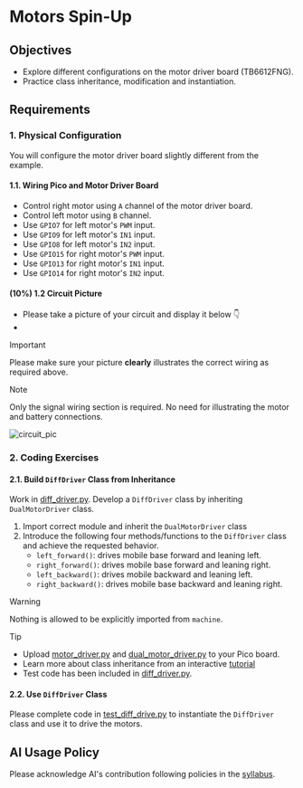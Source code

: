 # Motors Spin-Up

## Objectives
- Explore different configurations on the motor driver board (TB6612FNG).
- Practice class inheritance, modification and instantiation.


## Requirements

### 1. Physical Configuration
You will configure the motor driver board slightly different from the example.

#### 1.1. Wiring Pico and Motor Driver Board
- Control right motor using `A` channel of the motor driver board.
- Control left motor using `B` channel.
- Use `GPIO7` for left motor's `PWM` input.
- Use `GPIO9` for left motor's `IN1` input.
- Use `GPIO8` for left motor's `IN2` input.
- Use `GPIO15` for right motor's `PWM` input.
- Use `GPIO13` for right motor's `IN1` input.
- Use `GPIO14` for right motor's `IN2` input.

#### (10%) 1.2 Circuit Picture
- Please take a picture of your circuit and display it below 👇
- 

> [!IMPORTANT]
> Please make sure your picture **clearly** illustrates the correct wiring as required above.

> [!NOTE]
> Only the signal wiring section is required.
> No need for illustrating the motor and battery connections. 

![circuit_pic](circuit_pic.jpg)

### 2. Coding Exercises

#### 2.1. Build `DiffDriver` Class from Inheritance
Work in [diff_driver.py](diff_driver.py).
Develop a `DiffDriver` class by inheriting `DualMotorDriver` class.

1. Import correct module and inherit the `DualMotorDriver` class
2. Introduce the following four methods/functions to the `DiffDriver` class and achieve the requested behavior.
   - `left_forward()`: drives mobile base forward and leaning left.
   - `right_forward()`: drives mobile base forward and leaning right. 
   - `left_backward()`: drives mobile backward and leaning left.  
   - `right_backward()`: drives mobile base backward and leaning right.
> [!WARNING]
> Nothing is allowed to be explicitly imported from `machine`.

> [!TIP]
> - Upload [motor_driver.py](https://github.com/linzhangUCA/3421example-motor_control/blob/main/motor_driver.py) and [dual_motor_driver.py](https://github.com/linzhangUCA/3421example-motor_control/blob/main/dual_motor_driver.py) to your Pico board.
> - Learn more about class inheritance from an interactive [tutorial](https://www.w3schools.com/python/python_inheritance.asp)
> - Test code has been included in [diff_driver.py](diff_driver.py). 

#### 2.2. Use `DiffDriver` Class
Please complete code in [test_diff_drive.py](test_diff_drive.py) to instantiate the `DiffDriver` class and use it to drive the motors. 

   
## AI Usage Policy
Please acknowledge AI's contribution following policies in the [syllabus](https://linzhanguca.github.io/_docs/robotics1-2025/syllabus.pdf).
